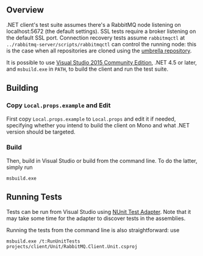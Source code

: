 ## Overview

.NET client's test suite assumes there's a RabbitMQ node listening on localhost:5672
(the default settings). SSL tests require a broker listening on the default
SSL port. Connection recovery tests assume `rabbitmqctl` at `../rabbitmq-server/scripts/rabbitmqctl`
can control the running node: this is the case when all repositories are cloned using
the [umbrella repository](https://github.com/rabbitmq/rabbitmq-public-umbrella).

It is possible to use [Visual Studio 2015 Community Edition](https://www.visualstudio.com/en-us/products/visual-studio-community-vs.aspx),
.NET 4.5 or later, and `msbuild.exe` in `PATH`, to build the client and run the test suite.


## Building

### Copy `Local.props.example` and Edit

First copy `Local.props.example` to `Local.props` and edit it if needed, specifying whether
you intend to build the client on Mono and what .NET version should be targeted.

### Build

Then, build in Visual Studio or build from the command line. To do the latter,
simply run

    msbuild.exe


## Running Tests

Tests can be run from Visual Studio using [NUnit Test Adapter](https://visualstudiogallery.msdn.microsoft.com/6ab922d0-21c0-4f06-ab5f-4ecd1fe7175d).
Note that it may take some time for the adapter to discover tests in the assemblies.

Running the tests from the command line is also straightforward: use

    msbuild.exe /t:RunUnitTests projects/client/Unit/RabbitMQ.Client.Unit.csproj

